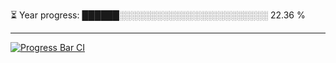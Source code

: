 
⏳ Year progress: ██████░░░░░░░░░░░░░░░░░░░░░░░░ 22.36 %

---

[![Progress Bar CI](https://github.com/thatoranzhevyy/thatoranzhevyy/actions/workflows/node.js.yml/badge.svg)](https://github.com/thatoranzhevyy/thatoranzhevyy/actions/workflows/node.js.yml)

